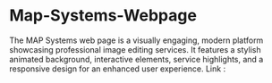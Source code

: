 # Map-Systems-Webpage
The MAP Systems web page is a visually engaging, modern platform showcasing professional image editing services. It features a stylish animated background, interactive elements, service highlights, and a responsive design for an enhanced user experience.  Link : 
